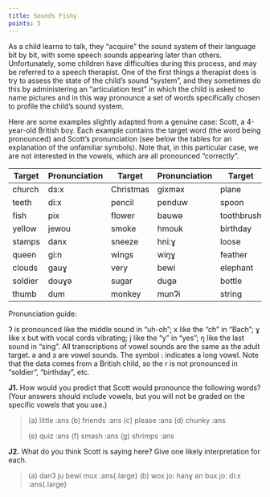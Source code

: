 ```yaml
---
title: Sounds Fishy
points: 5
---
```


As a child learns to talk, they “acquire” the sound system of their language bit by bit, with some speech sounds appearing later than others. Unfortunately, some children have difficulties during this process, and may be referred to a speech therapist. One of the first things a therapist does is try to assess the state of the child’s sound “system”, and they sometimes do this by administering an “articulation test” in which the child is asked to name pictures and in this way pronounce a set of words specifically chosen to profile the child’s sound system.

Here are some examples slightly adapted from a genuine case: Scott, a 4-year-old British boy. Each example contains the target word (the word being pronounced) and Scott’s pronunciation (see below the tables for an explanation of the unfamiliar symbols). Note that, in this particular case, we are not interested in the vowels, which are all pronounced “correctly”.


| Target | Pronunciation | Target | Pronunciation | Target | Pronunciation  |
| - | - | - | - | - | - |
| church | dɜ:x | Christmas | gixməx | plane | bein |
| teeth | di:x | pencil | penduw | spoon | pu:n |
| fish | pix | flower | bauwə | toothbrush | du:xbux |
| yellow | jewou | smoke | hmouk | birthday | bɜ:xdei |
| stamps | danx | sneeze | hni:ɣ | loose | wu:x |
| queen | gi:n | wings | wiŋɣ | feather | peɣə |
| clouds | gauɣ | very | bewi | elephant | ewipənt |
| soldier | douɣə | sugar | dugə | bottle | boɁu |
| thumb | dum | monkey | munɁi | string | diŋg |


Pronunciation guide:

Ɂ is pronounced like the middle sound in “uh-oh”; x like the “ch” in “Bach”; ɣ like x but with vocal cords
vibrating; j like the “y” in “yes”; ŋ like the last sound in “sing”.
All transcriptions of vowel sounds are the same as the adult target. ə and ɜ are vowel sounds. The symbol :
indicates a long vowel. Note that the data comes from a British child, so the r is not pronounced in “soldier”,
“birthday”, etc.

**J1.** How would you predict that Scott would pronounce the following words? (Your answers should include
vowels, but you will not be graded on the specific vowels that you use.)

> (a) little :ans
(b) friends :ans
(c) please :ans
(d) chunky :ans
> 
> (e) quiz :ans
(f) smash :ans
(g) shrimps :ans

**J2.** What do you think Scott is saying here? Give one likely interpretation for each.

> (a) danɁ ju bewi mux :ans{.large} 
> (b) wox jo: hanɣ an bux jo: di:x :ans{.large}